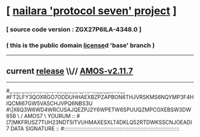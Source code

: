 
# [ [nailara 'protocol seven' project](http://nailara.network/) ]

### [ source code version : ZGX27P6ILA-4348.0 ]

### ( this is the public domain [license](../license)d 'base' branch )
---
## current [release](https://github.com/nailara-technologies/protocol-7/releases) \\\\// [AMOS-v2.11.7](https://github.com/nailara-technologies/protocol-7/releases/tag/AMOS-v2.11.7)
---

#,,.,,,,.,,.,,.,.,...,...,,..,...,.,.,,,.,.,.,..,,...,...,.,,,,.,,,,.,...,.,,,
#FT2LFY3QOXRGO7ODDUHHAEXBZPZAPBON6THJVRSKMS6NQYMP3F4HIQCMI67GW5VASCHJVPQ6NBS3U
#\\\|X6Q3W6WD4WRCUSAJQEZPJ2Y6WPETW6SPUUQZMPCOXEBSW3DW65B \ / AMOS7 \ YOURUM ::
#\[7]MKFRUSZ7TUH23NDT5ITVUHMAXESXLT4DKLQ52RTDWKSSCNJOEADI 7  DATA SIGNATURE ::
#:::::::::::::::::::::::::::::::::::::::::::::::::::::::::::::::::::::::::::::
